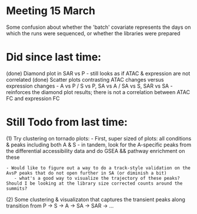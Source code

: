 Meeting 15 March
==================

Some confusion about whether the 'batch' covariate represents the days on which the runs were sequenced, or whether the libraries were prepared



Did since last time: 
====================
(done) Diamond plot in SAR vs P
	-  still looks as if ATAC & expression are not correlated
(done) Scatter plots contrasting ATAC changes versus expression changes 
	- A vs P / S vs P, SA vs A / SA vs S, SAR vs SA 
	- reinforces the diamond plot results; there is not a correlation between ATAC FC and expression FC



Still Todo from last time:
==========================

(1) Try clustering on tornado plots: 
	- First, super sized of plots: all conditions & peaks including both A & S
	- in tandem, look for the A-specific peaks from the differential accessibility data and do GSEA && pathway enrichment on these

    - Would like to figure out a way to do a track-style validation on the AvsP peaks that do not open further in SA (or diminish a bit)
	   - what's a good way to visualize the trajectory of these peaks?  Should I be looking at the library size corrected counts around the summits?

(2) Some clustering & visualizaton that captures the transient peaks along transition from P -> S -> A -> SA -> SAR -> ...

